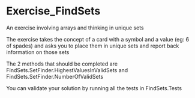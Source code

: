 # Exercise_FindSets
An exercise involving arrays and thinking in unique sets

The exercise takes the concept of a card with a symbol and a value (eg: 6 of spades) and asks you to place them in unique sets and report back information on those sets

The 2 methods that should be completed are FindSets.SetFinder.HighestValuesInValidSets and FindSets.SetFinder.NumberOfValidSets

You can validate your solution by running all the tests in FindSets.Tests
